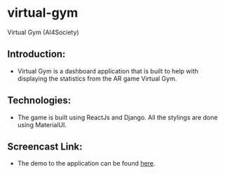 # virtual-gym

Virtual Gym (AI4Society)

## Introduction:

- Virtual Gym is a dashboard application that is built to help with displaying the statistics from the AR game Virtual Gym.

## Technologies:

- The game is built using ReactJs and Django. All the stylings are done using MaterialUI.

## Screencast Link:

- The demo to the application can be found [here](https://drive.google.com/file/d/1Nafj93F8Bvx0s7BNGs4pUIrC1dHEnXFS/view?usp=sharing).
